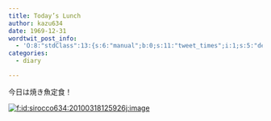 ```yaml
---
title: Today’s Lunch
author: kazu634
date: 1969-12-31
wordtwit_post_info:
  - 'O:8:"stdClass":13:{s:6:"manual";b:0;s:11:"tweet_times";i:1;s:5:"delay";i:0;s:7:"enabled";i:1;s:10:"separation";s:2:"60";s:7:"version";s:3:"3.7";s:14:"tweet_template";b:0;s:6:"status";i:2;s:6:"result";a:0:{}s:13:"tweet_counter";i:2;s:13:"tweet_log_ids";a:1:{i:0;i:5161;}s:9:"hash_tags";a:0:{}s:8:"accounts";a:1:{i:0;s:7:"kazu634";}}'
categories:
  - diary

---
```

<div class="section">
<p>
    今日は焼き魚定食！
</p>
  
<p>
<a href="http://f.hatena.ne.jp/sirocco634/20100318125926" onclick="__gaTracker('send', 'event', 'outbound-article', 'http://f.hatena.ne.jp/sirocco634/20100318125926', '');" class="hatena-fotolife" target="_blank"><img src="http://cdn-ak.f.st-hatena.com/images/fotolife/s/sirocco634/20100318/20100318125926.jpg" alt="f:id:sirocco634:20100318125926j:image" title="f:id:sirocco634:20100318125926j:image" class="hatena-fotolife" /></a>
</p>
</div>
